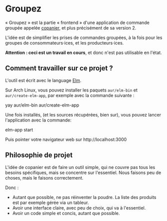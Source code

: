 # Groupez

« Groupez » est la partie « frontend » d'une application de commande groupée appelée
[copanier](https://gitlab.com/ybon/copanier), et plus précisément de sa version 2.

L'idée est de simplifier les prises de commandes groupées, à la fois pour les
groupes de consommateurs⋅ices, et les producteurs⋅ices.

**Attention : ceci est un travail en cours**, et donc n'est pas utilisable en l'état.

## Comment travailler sur ce projet ?

L'outil est écrit avec le language [Elm](https://elm-lang.org).

Sur Arch Linux, vous pouvez installer les paquets `aur/elm-bin` et
`aur/create-elm-app`, par exemple avec la commande suivante :

  yay aur/elm-bin aur/create-elm-app

Une fois installés, (et les sources récupérées, bien sur), vous pouvez lancer
l'application avec la commande:

  elm-app start

Puis pointer votre navigateur web sur http://localhost:3000

## Philosophie de projet

L'idée de copanier est de faire un outil simple, qui ne couvre pas tous les
besoins spécifiques, mais se concentre sur l'essentiel. Nous faisons peu de
choses, mais le faisons correctement.

Donc :

- Autant que possible, ne pas réinventer la poudre. La liste des produits est
  par exemple gérée via un tableur.
- Avoir une interface claire, avec peu de choix, qui va à l'essentiel.
- Avoir un code simple et concis, autant que possible.
